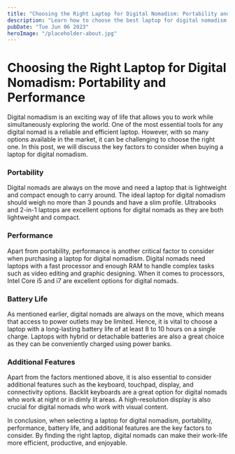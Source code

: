 ```yaml
---
title: "Choosing the Right Laptop for Digital Nomadism: Portability and Performance"
description: "Learn how to choose the best laptop for digital nomadism based on portability and performance. Find the right laptop for your lifestyle."
pubDate: "Tue Jun 06 2023"
heroImage: "/placeholder-about.jpg"
---
```


# Choosing the Right Laptop for Digital Nomadism: Portability and Performance

Digital nomadism is an exciting way of life that allows you to work while simultaneously exploring the world. One of the most essential tools for any digital nomad is a reliable and efficient laptop. However, with so many options available in the market, it can be challenging to choose the right one. In this post, we will discuss the key factors to consider when buying a laptop for digital nomadism.

### Portability

Digital nomads are always on the move and need a laptop that is lightweight and compact enough to carry around. The ideal laptop for digital nomadism should weigh no more than 3 pounds and have a slim profile. Ultrabooks and 2-in-1 laptops are excellent options for digital nomads as they are both lightweight and compact.

### Performance

Apart from portability, performance is another critical factor to consider when purchasing a laptop for digital nomadism. Digital nomads need laptops with a fast processor and enough RAM to handle complex tasks such as video editing and graphic designing. When it comes to processors, Intel Core i5 and i7 are excellent options for digital nomads.

### Battery Life

As mentioned earlier, digital nomads are always on the move, which means that access to power outlets may be limited. Hence, it is vital to choose a laptop with a long-lasting battery life of at least 8 to 10 hours on a single charge. Laptops with hybrid or detachable batteries are also a great choice as they can be conveniently charged using power banks.

### Additional Features

Apart from the factors mentioned above, it is also essential to consider additional features such as the keyboard, touchpad, display, and connectivity options. Backlit keyboards are a great option for digital nomads who work at night or in dimly lit areas. A high-resolution display is also crucial for digital nomads who work with visual content.

In conclusion, when selecting a laptop for digital nomadism, portability, performance, battery life, and additional features are the key factors to consider. By finding the right laptop, digital nomads can make their work-life more efficient, productive, and enjoyable.